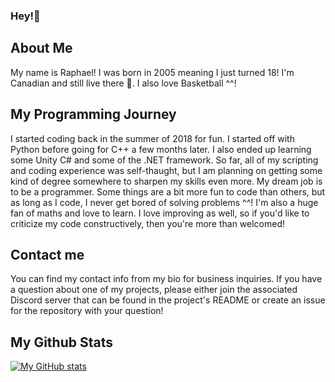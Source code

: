 ### Hey!👋

## About Me
My name is Raphael! I was born in 2005 meaning I just turned 18! I'm Canadian and still live there 🍁. I also love Basketball ^^!




## My Programming Journey
I started coding back in the summer of 2018 for fun. I started off with Python before going for C++ a few months later. I also ended up learning some Unity C# and some of the .NET framework. So far, all of my scripting and coding experience was self-thaught, but I am planning on getting some kind of degree somewhere to sharpen my skills even more. My dream job is to be a programmer. Some things are a bit more fun to code than others, but as long as I code, I never get bored of solving problems ^^! I'm also a huge fan of maths and love to learn. I love improving as well, so if you'd like to criticize my code constructively, then you're more than welcomed! 

## Contact me
You can find my contact info from my bio for business inquiries. If you have a question about one of my projects, please either join the associated Discord server that can be found in the project's README or create an issue for the repository with your question!

## My Github Stats
[![My GitHub stats](https://github-readme-stats.vercel.app/api?username=lovesickdev&theme=maroongold)](https://github.com/lovesickdev/github-readme-stats)

<!--
**LovesickDev/LovesickDev** is a ✨ _special_ ✨ repository because its `README.md` (this file) appears on your GitHub profile.

Here are some ideas to get you started:

- 🔭 I’m currently working on ...
- 🌱 I’m currently learning ...
- 👯 I’m looking to collaborate on ...
- 🤔 I’m looking for help with ...
- 💬 Ask me about ...
- 📫 How to reach me: ...
- 😄 Pronouns: ...
- ⚡ Fun fact: ...
-->
